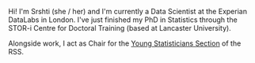 
Hi! I'm Srshti (she / her) and I'm currently a Data Scientist at the Experian DataLabs in London. I've just finished my PhD in Statistics through the STOR-i Centre for Doctoral Training (based at Lancaster University). 

Alongside work, I act as Chair for the [Young Statisticians Section](https://rss.org.uk/membership/rss-groups-and-committees/sections/young-statisticians/) of the RSS.
